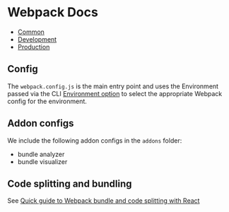# Webpack Docs

- [Common](./Common.md)
- [Development](./Development.md)
- [Production](./Production.md)

## Config

The `webpack.config.js` is the main entry point and uses the Environment passed via the CLI [Environment option](https://webpack.js.org/api/cli/#environment-options) to select the appropriate Webpack config for the environment.

## Addon configs

We include the following addon configs in the `addons` folder:

- bundle analyzer
- bundle visualizer

## Code splitting and bundling

See [Quick guide to Webpack bundle and code splitting with React](https://blog.logrocket.com/quick-guide-to-webpack-bundle-and-code-splitting-with-react-43d1045f1064)
